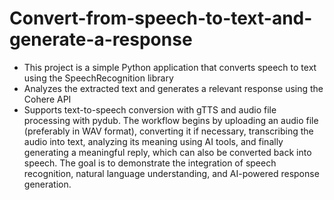 # Convert-from-speech-to-text-and-generate-a-response
- This project is a simple Python application that converts speech to text using the SpeechRecognition library
- Analyzes the extracted text and generates a relevant response using the Cohere API
- Supports text-to-speech conversion with gTTS and audio file processing with pydub. The workflow begins by uploading an audio file (preferably in WAV format), converting it if necessary, transcribing the audio into text, analyzing its meaning using AI tools, and finally generating a meaningful reply, which can also be converted back into speech. The goal is to demonstrate the integration of speech recognition, natural language understanding, and AI-powered response generation.
